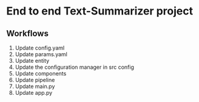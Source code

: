 # End to end Text-Summarizer project

## Workflows

1. Update config.yaml
2. Update params.yaml
3. Update entity
4. Update the configuration manager in src config
5. Update components
6. Update pipeline
7. Update main.py
8. Update app.py